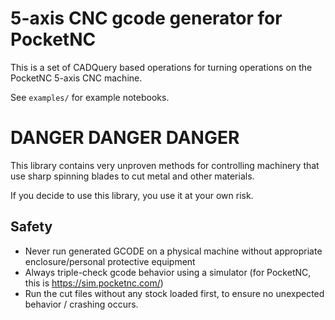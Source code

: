 # 5-axis CNC gcode generator for PocketNC

This is a set of CADQuery based operations for turning operations on the PocketNC 5-axis CNC machine.

See `examples/` for example notebooks.

# DANGER DANGER DANGER

This library contains very unproven methods for controlling machinery that use sharp spinning blades to cut metal and other materials.

If you decide to use this library, you use it at your own risk.

## Safety

* Never run generated GCODE on a physical machine without appropriate enclosure/personal protective equipment
* Always triple-check gcode behavior using a simulator (for PocketNC, this is https://sim.pocketnc.com/)
* Run the cut files without any stock loaded first, to ensure no unexpected behavior / crashing occurs.
